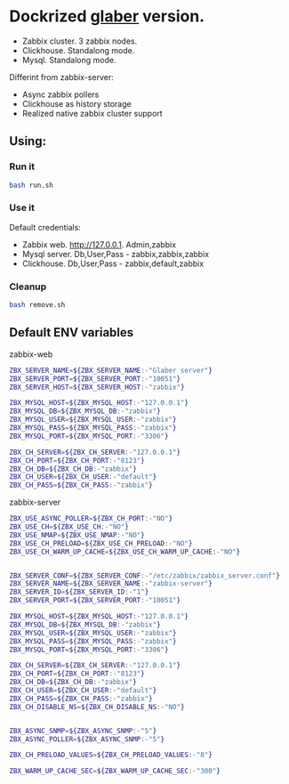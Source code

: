 # Dockrized [glaber](https://glaber.io/) version.

- Zabbix cluster. 3 zabbix nodes.
- Clickhouse. Standalong mode.
- Mysql. Standalong mode.

Differint from zabbix-server:
- Async zabbix pollers
- Clickhouse as history storage
- Realized native zabbix cluster support

## Using:

### Run it
```bash
bash run.sh
```

### Use it
Default credentials:
- Zabbix web. http://127.0.0.1. Admin,zabbix
- Mysql server. Db,User,Pass - zabbix,zabbix,zabbix
- Clickhouse. Db,User,Pass - zabbix,default,zabbix


### Cleanup
```bash
bash remove.sh
```

## Default ENV variables

zabbix-web

```bash
ZBX_SERVER_NAME=${ZBX_SERVER_NAME:-"Glaber server"}
ZBX_SERVER_PORT=${ZBX_SERVER_PORT:-"10051"}
ZBX_SERVER_HOST=${ZBX_SERVER_HOST:-"zabbix"}

ZBX_MYSQL_HOST=${ZBX_MYSQL_HOST:-"127.0.0.1"}
ZBX_MYSQL_DB=${ZBX_MYSQL_DB:-"zabbix"}
ZBX_MYSQL_USER=${ZBX_MYSQL_USER:-"zabbix"}
ZBX_MYSQL_PASS=${ZBX_MYSQL_PASS:-"zabbix"}
ZBX_MYSQL_PORT=${ZBX_MYSQL_PORT:-"3306"}

ZBX_CH_SERVER=${ZBX_CH_SERVER:-"127.0.0.1"}
ZBX_CH_PORT=${ZBX_CH_PORT:-"8123"}
ZBX_CH_DB=${ZBX_CH_DB:-"zabbix"}
ZBX_CH_USER=${ZBX_CH_USER:-"default"}
ZBX_CH_PASS=${ZBX_CH_PASS:-"zabbix"}
```

zabbix-server
```bash
ZBX_USE_ASYNC_POLLER=${ZBX_CH_PORT:-"NO"}
ZBX_USE_CH=${ZBX_USE_CH:-"NO"}
ZBX_USE_NMAP=${ZBX_USE_NMAP:-"NO"}
ZBX_USE_CH_PRELOAD=${ZBX_USE_CH_PRELOAD:-"NO"}
ZBX_USE_CH_WARM_UP_CACHE=${ZBX_USE_CH_WARM_UP_CACHE:-"NO"}


ZBX_SERVER_CONF=${ZBX_SERVER_CONF:-"/etc/zabbix/zabbix_server.conf"}
ZBX_SERVER_NAME=${ZBX_SERVER_NAME:-"zabbix-server"}
ZBX_SERVER_ID=${ZBX_SERVER_ID:-"1"}
ZBX_SERVER_PORT=${ZBX_SERVER_PORT:-"10051"}

ZBX_MYSQL_HOST=${ZBX_MYSQL_HOST:-"127.0.0.1"}
ZBX_MYSQL_DB=${ZBX_MYSQL_DB:-"zabbix"}
ZBX_MYSQL_USER=${ZBX_MYSQL_USER:-"zabbix"}
ZBX_MYSQL_PASS=${ZBX_MYSQL_PASS:-"zabbix"}
ZBX_MYSQL_PORT=${ZBX_MYSQL_PORT:-"3306"}

ZBX_CH_SERVER=${ZBX_CH_SERVER:-"127.0.0.1"}
ZBX_CH_PORT=${ZBX_CH_PORT:-"8123"}
ZBX_CH_DB=${ZBX_CH_DB:-"zabbix"}
ZBX_CH_USER=${ZBX_CH_USER:-"default"}
ZBX_CH_PASS=${ZBX_CH_PASS:-"zabbix"}
ZBX_CH_DISABLE_NS=${ZBX_CH_DISABLE_NS:-"NO"}


ZBX_ASYNC_SNMP=${ZBX_ASYNC_SNMP:-"5"}
ZBX_ASYNC_POLLER=${ZBX_ASYNC_SNMP:-"5"}

ZBX_CH_PRELOAD_VALUES=${ZBX_CH_PRELOAD_VALUES:-"8"}

ZBX_WARM_UP_CACHE_SEC=${ZBX_WARM_UP_CACHE_SEC:-"300"}
```

